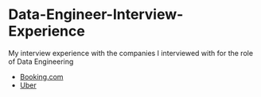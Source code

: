 # Data-Engineer-Interview-Experience
My interview experience with the companies I interviewed with for the role of Data Engineering

* [Booking.com](Company/Booking.com_June_2022.md)
* [Uber](Company/UBER_June_2022.md)

